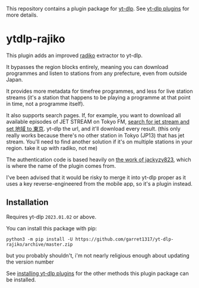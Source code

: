 This repository contains a plugin package for [yt-dlp](https://github.com/yt-dlp/yt-dlp#readme).
See [yt-dlp plugins](https://github.com/yt-dlp/yt-dlp#plugins) for more details.

# ytdlp-rajiko

This plugin adds an improved [radiko](https://radiko.jp) extractor to yt-dlp.

It bypasses the region blocks entirely, meaning you can download programmes and listen to stations from any prefecture, even from outside Japan.

It provides more metadata for timefree programmes, and less for live station streams (it's a station that happens to be playing a programme at that point in time, not a programme itself).

It also supports search pages. If, for example, you want to download all available episodes of JET STREAM on Tokyo FM, [search for jet stream and set 地域 to
東京](https://radiko.jp/#!/search/live?key=jet%20stream&filter=&start_day=&end_day=&region_id=&area_id=JP13&cul_area_id=JP13&page_idx=0). yt-dlp the url, and it'll download every result.
(this only really works because there's no other station in Tokyo (JP13) that has jet stream. You'll need to find another solution if it's on multiple stations in your region. take it up with radiko, not me)

The authentication code is based heavily on [the work of jackyzy823](https://github.com/jackyzy823/rajiko/), which is where the name of the plugin comes from.

I've been advised that it would be risky to merge it into yt-dlp proper as it uses a key reverse-engineered from the mobile app, so it's a plugin instead.

## Installation

Requires yt-dlp `2023.01.02` or above.

You can install this package with pip:
```
python3 -m pip install -U https://github.com/garret1317/yt-dlp-rajiko/archive/master.zip
```
but you probably shouldn't, i'm not nearly religious enough about updating the version number

See [installing yt-dlp plugins](https://github.com/yt-dlp/yt-dlp#installing-plugins) for the other methods this plugin package can be installed.
